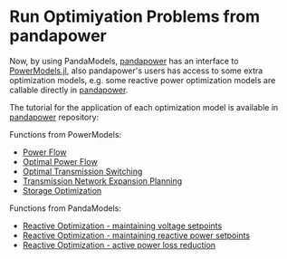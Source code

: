 # Run Optimiyation Problems from pandapower


Now, by using PandaModels, [pandapower](https://github.com/e2nIEE/pandapower) has an interface to [PowerModels.jl](https://lanl-ansi.github.io/PowerModels.jl/stable/), also pandapower's users has access to some extra optimization models, e.g. some reactive power optimization models are callable directly in [pandapower](https://github.com/e2nIEE/pandapower).

The tutorial for the application of each optimization model is available in [pandapower](https://github.com/e2nIEE/pandapower) repository:

Functions from PowerModels:

* [Power Flow](https://github.com/e2nIEE/pandapower/blob/develop/tutorials/pf_powermodels%20.ipynb)
* [Optimal Power Flow](https://github.com/e2nIEE/pandapower/blob/develop/tutorials/opf_powermodels.ipynb)
* [Optimal Transmission Switching](https://github.com/e2nIEE/pandapower/blob/develop/tutorials/ost_powermodels.ipynb)
* [Transmission Network Expansion Planning](https://github.com/e2nIEE/pandapower/blob/develop/tutorials/tnep_powermodels.ipynb)
* [Storage Optimization](https://github.com/e2nIEE/pandapower/blob/develop/tutorials/pandamodels_storage.ipynb)

Functions from PandaModels:
* [Reactive Optimization - maintaining voltage setpoints](https://github.com/e2nIEE/pandapower/blob/develop/tutorials/pandamodels_reactive%20power%20optimization.ipynb)
* [Reactive Optimization - maintaining reactive power setpoints](https://github.com/e2nIEE/pandapower/blob/develop/tutorials/pandamodels_reactive%20power%20optimization.ipynb)
* [Reactive Optimization - active power loss reduction](https://github.com/e2nIEE/pandapower/blob/develop/tutorials/pandamodels_reactive%20power%20optimization.ipynb)
